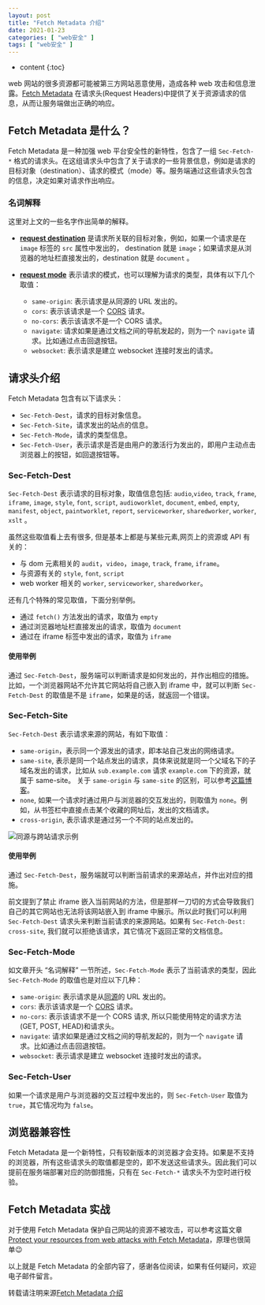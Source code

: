 ```yaml
---
layout: post
title: "Fetch Metadata 介绍"
date: 2021-01-23
categories: [ "web安全" ]
tags: [ "web安全" ]
---
```


* content
{:toc}

web 网站的很多资源都可能被第三方网站恶意使用，造成各种 web 攻击和信息泄露。[Fetch Metadata](https://w3c.github.io/webappsec-fetch-metadata) 在请求头(Request Headers)中提供了关于资源请求的信息，从而让服务端做出正确的响应。
<!-- more -->

## Fetch Metadata 是什么？
Fetch Metadata 是一种加强 web 平台安全性的新特性，包含了一组 `Sec-Fetch-*` 格式的请求头。在这组请求头中包含了关于请求的一些背景信息，例如是请求的目标对象（destination）、请求的模式（mode）等。服务端通过这些请求头包含的信息，决定如果对请求作出响应。

### 名词解释
这里对上文的一些名字作出简单的解释。

- **[request destination](https://fetch.spec.whatwg.org/#concept-request-destination)** 是请求所关联的目标对象，例如，如果一个请求是在 `image` 标签的 `src` 属性中发出的， destination 就是 `image`；如果请求是从浏览器的地址栏直接发出的，destination 就是 `document` 。

- **[request mode](https://fetch.spec.whatwg.org/#concept-request-mode)** 表示请求的模式，也可以理解为请求的类型，具体有以下几个取值：
  - `same-origin`: 表示请求是从同源的 URL 发出的。
  - `cors`: 表示该请求是一个 [CORS](https://www.ruanyifeng.com/blog/2016/04/cors.html) 请求。
  - `no-cors`: 表示该请求不是一个 CORS 请求。
  - `navigate`: 请求如果是通过文档之间的导航发起的，则为一个 `navigate` 请求。比如通过点击回退按钮。
  - `websocket`: 表示请求是建立 websocket 连接时发出的请求。

## 请求头介绍
Fetch Metadata 包含有以下请求头：
- `Sec-Fetch-Dest`，请求的目标对象信息。
- `Sec-Fetch-Site`，请求发出的站点的信息。
- `Sec-Fetch-Mode`，请求的类型信息。
- `Sec-Fetch-User`，表示请求是否是由用户的激活行为发出的，即用户主动点击浏览器上的按钮，如回退按钮等。

### Sec-Fetch-Dest
`Sec-Fetch-Dest` 表示请求的目标对象，取值信息包括: `audio`,`video`,  `track`, `frame`, `iframe`, `image`, `style`, `font`, `script`, `audioworklet`, `document`, `embed`, `empty`,  `manifest`, `object`, `paintworklet`, `report`, `serviceworker`, `sharedworker`, `worker`, `xslt` 。

虽然这些取值看上去有很多, 但是基本上都是与某些元素,网页上的资源或 API 有关的：
- 与 dom 元素相关的 `audit`，`video`，`image`, `track`, `frame`, `iframe`。
- 与资源有关的 `style`, `font`, `script`
- web worker 相关的 `worker`, `serviceworker`, `sharedworker`。

还有几个特殊的常见取值，下面分别举例。
- 通过 `fetch()` 方法发出的请求，取值为 `empty`
- 通过浏览器地址栏直接发出的请求，取值为 `document`
- 通过在 iframe 标签中发出的请求，取值为 `iframe`

#### 使用举例
通过 `Sec-Fetch-Dest`，服务端可以判断请求是如何发出的，并作出相应的措施。比如，一个浏览器网站不允许其它网站将自己嵌入到 iframe 中，就可以判断  `Sec-Fetch-Dest` 的取值是不是 `iframe`，如果是的话，就返回一个错误。

### Sec-Fetch-Site
`Sec-Fetch-Dest` 表示请求来源的网站，有如下取值：
- `same-origin`，表示同一个源发出的请求，即本站自己发出的网络请求。
- `same-site`, 表示是同一个站点发出的请求，具体来说就是同一个父域名下的子域名发出的请求，比如从 `sub.example.com` 请求 `example.com` 下的资源，就属于 same-site。
    关于 `same-origin` 与 `same-site` 的区别，可以参考[这篇博客](https://web.dev/same-site-same-origin/)。
- `none`, 如果一个请求时通过用户与浏览器的交互发出的，则取值为 `none`。例如，从书签栏中直接点击某个收藏的网址后，发出的文档请求。
- `cross-origin`, 表示请求是通过另一个不同的站点发出的。

![同源与跨站请求示例](/assets/images/fetch-metadata/cross-same-origin.jpg)

#### 使用举例
通过 `Sec-Fetch-Dest`，服务端就可以判断当前请求的来源站点，并作出对应的措施。

前文提到了禁止 iframe 嵌入当前网站的方法，但是那样一刀切的方式会导致我们自己的其它网站也无法将该网站嵌入到 iframe 中展示。所以此时我们可以利用 `Sec-Fetch-Dest` 请求头来判断当前请求的来源网站。如果有 `Sec-Fetch-Dest: cross-site`, 我们就可以拒绝该请求，其它情况下返回正常的文档信息。

### Sec-Fetch-Mode
如文章开头 “名词解释” 一节所述，`Sec-Fetch-Mode` 表示了当前请求的类型，因此 `Sec-Fetch-Mode` 的取值也是对应以下几种：
- `same-origin`: 表示请求是从[同源](https://developer.mozilla.org/en-US/docs/Web/Security/Same-origin_policy)的 URL 发出的。
- `cors`: 表示该请求是一个 [CORS](https://www.ruanyifeng.com/blog/2016/04/cors.html) 请求。
- `no-cors`: 表示该请求不是一个 CORS 请求, 所以只能使用特定的请求方法(GET, POST, HEAD)和请求头。
- `navigate`: 请求如果是通过文档之间的导航发起的，则为一个 `navigate` 请求。比如通过点击回退按钮。
- `websocket`: 表示请求是建立 websocket 连接时发出的请求。

### Sec-Fetch-User
如果一个请求是用户与浏览器的交互过程中发出的，则 `Sec-Fetch-User` 取值为 `true`，其它情况均为 `false`。

## 浏览器兼容性
Fetch Metadata 是一个新特性，只有较新版本的浏览器才会支持。如果是不支持的浏览器，所有这些请求头的取值都是空的，即不发送这些请求头。因此我们可以提前在服务端部署对应的防御措施，只有在 `Sec-Fetch-*` 请求头不为空时进行校验。 

## Fetch Metadata 实战
对于使用 Fetch Metadata 保护自己网站的资源不被攻击，可以参考这篇文章 [Protect your resources from web attacks with Fetch Metadata](https://web.dev/fetch-metadata/)，原理也很简单😉


以上就是 Fetch Metadata 的全部内容了，感谢各位阅读，如果有任何疑问，欢迎电子邮件留言。

转载请注明来源[Fetch Metadata 介绍](https://intdance.github.io/2021/01/23/fetch-metadata/)
